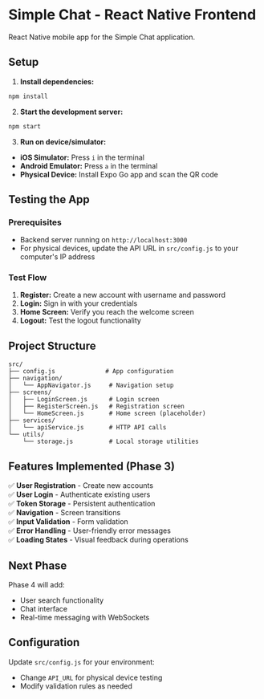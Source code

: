 # Simple Chat - React Native Frontend

React Native mobile app for the Simple Chat application.

## Setup

1. **Install dependencies:**

```bash
npm install
```

2. **Start the development server:**

```bash
npm start
```

3. **Run on device/simulator:**

- **iOS Simulator:** Press `i` in the terminal
- **Android Emulator:** Press `a` in the terminal  
- **Physical Device:** Install Expo Go app and scan the QR code

## Testing the App

### Prerequisites

- Backend server running on `http://localhost:3000`
- For physical devices, update the API URL in `src/config.js` to your computer's IP address

### Test Flow

1. **Register:** Create a new account with username and password
2. **Login:** Sign in with your credentials
3. **Home Screen:** Verify you reach the welcome screen
4. **Logout:** Test the logout functionality

## Project Structure

```
src/
├── config.js              # App configuration
├── navigation/
│   └── AppNavigator.js     # Navigation setup
├── screens/
│   ├── LoginScreen.js      # Login screen
│   ├── RegisterScreen.js   # Registration screen
│   └── HomeScreen.js       # Home screen (placeholder)
├── services/
│   └── apiService.js       # HTTP API calls
└── utils/
    └── storage.js          # Local storage utilities
```

## Features Implemented (Phase 3)

✅ **User Registration** - Create new accounts  
✅ **User Login** - Authenticate existing users  
✅ **Token Storage** - Persistent authentication  
✅ **Navigation** - Screen transitions  
✅ **Input Validation** - Form validation  
✅ **Error Handling** - User-friendly error messages  
✅ **Loading States** - Visual feedback during operations  

## Next Phase

Phase 4 will add:

- User search functionality
- Chat interface
- Real-time messaging with WebSockets

## Configuration

Update `src/config.js` for your environment:

- Change `API_URL` for physical device testing
- Modify validation rules as needed
